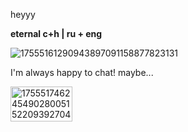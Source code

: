 heyyy

  **eternal c+h | ru + eng**

![17555161290943897091158877823131](https://github.com/user-attachments/assets/0cc868bc-b1b1-4b4a-8a3b-c940462fc59d)

I'm always happy to chat! maybe...

<img width="99" height="56" alt="17555174624549028005152209392704" src="https://github.com/user-attachments/assets/4382144c-2307-4531-b122-ae7f84f6eec6" /> 

